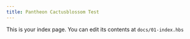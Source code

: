 ```yaml
---
title: Pantheon Cactusblossom Test
---
```


This is your index page. You can edit its contents at `docs/01-index.hbs`
